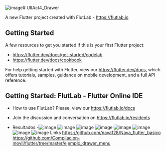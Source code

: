 ![image](https://github.com/abrilmunozzapata1/UIICat4_Drawer/assets/143549033/c483d3c4-097e-4180-b152-945df0a1924b)# UIIAct4_Drawer

A new Flutter project created with FlutLab - https://flutlab.io

## Getting Started

A few resources to get you started if this is your first Flutter project:

- https://flutter.dev/docs/get-started/codelab
- https://flutter.dev/docs/cookbook

For help getting started with Flutter, view our
https://flutter.dev/docs, which offers tutorials,
samples, guidance on mobile development, and a full API reference.

## Getting Started: FlutLab - Flutter Online IDE

- How to use FlutLab? Please, view our https://flutlab.io/docs
- Join the discussion and conversation on https://flutlab.io/residents

- Resultados
-![image](https://github.com/abrilmunozzapata1/UIICat4_Drawer/assets/143549033/4d7e7150-a9d6-46c0-98ee-d1aa790ba3f2)
![image](https://github.com/abrilmunozzapata1/UIICat4_Drawer/assets/143549033/8f9decd7-ad6e-49a0-93fa-d6595dd9ece9)
![image](https://github.com/abrilmunozzapata1/UIICat4_Drawer/assets/143549033/54d2873c-11a1-4306-b684-9a2065df6c54)
![image](https://github.com/abrilmunozzapata1/UIICat4_Drawer/assets/143549033/2a4bd219-58fb-46c8-ba46-5837b97e74a8)
![image](https://github.com/abrilmunozzapata1/UIICat4_Drawer/assets/143549033/a37e8487-69d2-40a0-bd04-20cd7373e978)
![image](https://github.com/abrilmunozzapata1/UIICat4_Drawer/assets/143549033/a71887de-8e63-473b-a8a9-6c0d48137999)
![image](https://github.com/abrilmunozzapata1/UIICat4_Drawer/assets/143549033/5890999a-d327-406b-b679-392b5231e96e)
![image](https://github.com/abrilmunozzapata1/UIICat4_Drawer/assets/143549033/6f0c421b-a015-4a61-8a14-a6927dff7b00)
 Links
https://github.com/nava128/Nava_flutter_basico
https://github.com/Compilacion-movil/flutter/tree/master/ejemplo_drawer_menu


